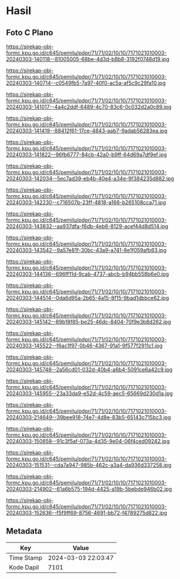 # Hasil

## Foto C Plano

https://sirekap-obj-formc.kpu.go.id/c645/pemilu/pdpr/71/71/02/10/10/7171021010003-20240303-140118--81005005-68be-4d3d-b8b8-3192f0748d19.jpg

https://sirekap-obj-formc.kpu.go.id/c645/pemilu/pdpr/71/71/02/10/10/7171021010003-20240303-140714--c0549fb5-7a97-40f0-ac5a-af5c9c29fa10.jpg

https://sirekap-obj-formc.kpu.go.id/c645/pemilu/pdpr/71/71/02/10/10/7171021010003-20240303-141017--4a4c2ddf-6489-4c70-83c6-0c032d2a0c89.jpg

https://sirekap-obj-formc.kpu.go.id/c645/pemilu/pdpr/71/71/02/10/10/7171021010003-20240303-141419--88412f61-17ce-4843-aab7-9adab56283ea.jpg

https://sirekap-obj-formc.kpu.go.id/c645/pemilu/pdpr/71/71/02/10/10/7171021010003-20240303-141822--96fb6777-84cb-42a0-b9ff-64d69a7df9ef.jpg

https://sirekap-obj-formc.kpu.go.id/c645/pemilu/pdpr/71/71/02/10/10/7171021010003-20240303-142034--5ec7ad39-eb4b-40e4-a34e-9f384235d882.jpg

https://sirekap-obj-formc.kpu.go.id/c645/pemilu/pdpr/71/71/02/10/10/7171021010003-20240303-142230--c716507b-23ff-4818-a166-b265108cca71.jpg

https://sirekap-obj-formc.kpu.go.id/c645/pemilu/pdpr/71/71/02/10/10/7171021010003-20240303-143832--aa937dfa-f6db-4eb6-8129-acef44d8d514.jpg

https://sirekap-obj-formc.kpu.go.id/c645/pemilu/pdpr/71/71/02/10/10/7171021010003-20240303-143542--9a57e81f-30bc-43a9-a741-8e1f059afb63.jpg

https://sirekap-obj-formc.kpu.go.id/c645/pemilu/pdpr/71/71/02/10/10/7171021010003-20240303-144136--696ff11d-9cab-4737-abcb-b94bb558b6e0.jpg

https://sirekap-obj-formc.kpu.go.id/c645/pemilu/pdpr/71/71/02/10/10/7171021010003-20240303-144514--0da6d95a-2b65-4a15-8f15-9bad1dbbce62.jpg

https://sirekap-obj-formc.kpu.go.id/c645/pemilu/pdpr/71/71/02/10/10/7171021010003-20240303-145142--89b18f85-be25-46dc-8404-70f9e3b8d262.jpg

https://sirekap-obj-formc.kpu.go.id/c645/pemilu/pdpr/71/71/02/10/10/7171021010003-20240303-145522--f6ac1f97-0b46-4367-91a1-9f577f2911c1.jpg

https://sirekap-obj-formc.kpu.go.id/c645/pemilu/pdpr/71/71/02/10/10/7171021010003-20240303-145748--2a56cd01-032d-40b4-a6b4-5091ce6a42c9.jpg

https://sirekap-obj-formc.kpu.go.id/c645/pemilu/pdpr/71/71/02/10/10/7171021010003-20240303-145955--23a33da9-e52d-4c59-aec5-65669d230d1a.jpg

https://sirekap-obj-formc.kpu.go.id/c645/pemilu/pdpr/71/71/02/10/10/7171021010003-20240303-214649--39bee918-74e7-4d8e-83b5-65143c715bc3.jpg

https://sirekap-obj-formc.kpu.go.id/c645/pemilu/pdpr/71/71/02/10/10/7171021010003-20240303-150858--91c3f5af-073a-4d35-9e04-06f4ced09242.jpg

https://sirekap-obj-formc.kpu.go.id/c645/pemilu/pdpr/71/71/02/10/10/7171021010003-20240303-151531--cda7a947-985b-462c-a3a4-da936d337258.jpg

https://sirekap-obj-formc.kpu.go.id/c645/pemilu/pdpr/71/71/02/10/10/7171021010003-20240303-214902--61a6b575-194d-4425-a19b-5bebde946b02.jpg

https://sirekap-obj-formc.kpu.go.id/c645/pemilu/pdpr/71/71/02/10/10/7171021010003-20240303-152636--f5f9ff69-8756-4691-bb72-f4789275d822.jpg


## Metadata

| Key        | Value               |
| ---------- | ------------------- |
| Time Stamp | 2024-03-03 22:03:47 |
| Kode Dapil | 7101                |



